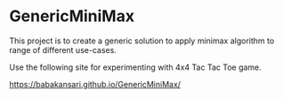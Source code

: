 # GenericMiniMax
This project is to create a generic solution to apply minimax algorithm to range of different use-cases.

Use the following site for experimenting with 4x4 Tac Tac Toe game.

https://babakansari.github.io/GenericMiniMax/
